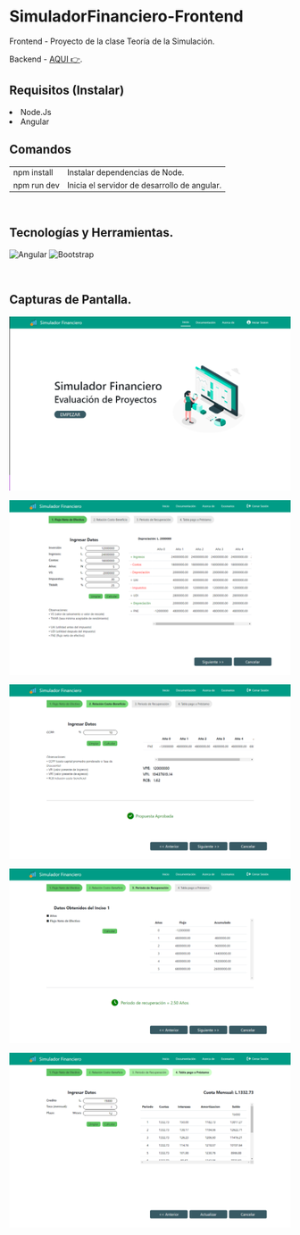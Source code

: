# SimuladorFinanciero-Frontend

Frontend - Proyecto de la clase Teoría de la Simulación.

Backend - [AQUI 👉](https://github.com/drac-09/SimuladorFinanciero-backend).
</br>

## Requisitos (Instalar)

<li> Node.Js
<li> Angular

</br>

## Comandos

<table>
  </tr>
    <td>
      npm install
    </td>
    <td>
      Instalar dependencias de Node.
    </td>
  <tr>
  <tr>
    <td>
    npm run dev
    </td>
    <td>
    Inicia el servidor de desarrollo de angular.
    </td>
  </tr>
</table>
</br>

## Tecnologías y Herramientas.

![Angular](https://img.shields.io/badge/angular-%23DD0031.svg?style=for-the-badge&logo=angular&logoColor=white)
![Bootstrap](https://img.shields.io/badge/bootstrap-%238511FA.svg?style=for-the-badge&logo=bootstrap&logoColor=white)

</br>

## Capturas de Pantalla.

![](src/assets/screen/Home.png)

![](src/assets/screen/FNE.png)

![](src/assets/screen/RCB.png)

![](src/assets/screen/PR.png)

![](src/assets/screen/TPP.png)
